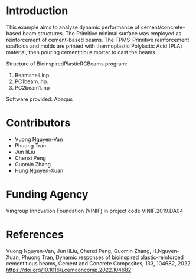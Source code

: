 # Introduction
This example aims to analyse dynamic performance of cement/concrete-based beam structures. 
The Primitive minimal surface was employed as reinforcement of cement-based beams. 
The TPMS-Primitive reinforcement scaffolds and molds are printed with thermoplastic Polylactic Acid (PLA) material, then pouring cementitious mortar to cast the beams

Structure of BioinspiredPlasticRCBeams program: 
1. Beamshell.inp. 
2. PC1beam.inp. 
3. PC2beam1.inp 

Software provided: Abaqus

# Contributors
- Vuong Nguyen-Van
- Phuong Tran
- Jun liLiu
- Chenxi Peng
- Guomin Zhang
- Hung Nguyen-Xuan

# Funding Agency
Vingroup Innovation Foundation (VINIF) in project code VINIF.2019.DA04

# References
Vuong Nguyen-Van, Jun liLiu, Chenxi Peng, Guomin Zhang, H.Nguyen-Xuan, Phuong Tran, Dynamic responses of bioinspired plastic-reinforced cementitious beams, Cement and Concrete Composites, 133, 104682, 2022
https://doi.org/10.1016/j.cemconcomp.2022.104682
